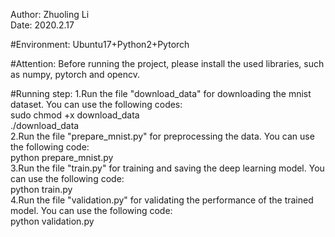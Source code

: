 Author: Zhuoling Li  
Date: 2020.2.17  

#Environment: 
Ubuntu17+Python2+Pytorch

#Attention: 
Before running the project, please install the used libraries, such as numpy, pytorch and opencv.

#Running step:
1.Run the file "download_data" for downloading the mnist dataset. You can use the following codes:  
  sudo chmod +x download_data  
  ./download_data  
2.Run the file "prepare_mnist.py" for preprocessing the data. You can use the following code:  
  python prepare_mnist.py  
3.Run the file "train.py" for training and saving the deep learning model. You can use the following code:  
  python train.py  
4.Run the file "validation.py" for validating the performance of the trained model. You can use the following code:  
 python validation.py  
